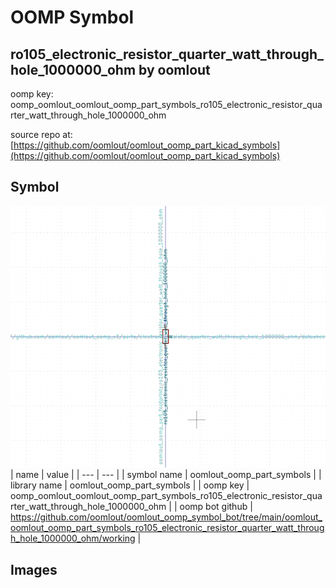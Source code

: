 # OOMP Symbol  
## ro105_electronic_resistor_quarter_watt_through_hole_1000000_ohm  by oomlout  
  
oomp key: oomp_oomlout_oomlout_oomp_part_symbols_ro105_electronic_resistor_quarter_watt_through_hole_1000000_ohm  
  
source repo at: [https://github.com/oomlout/oomlout_oomp_part_kicad_symbols](https://github.com/oomlout/oomlout_oomp_part_kicad_symbols)  
## Symbol  
  
[![working.png](working_600.png)](working.png)  
| name | value | 
| --- | --- | 
| symbol name | oomlout_oomp_part_symbols | 
| library name | oomlout_oomp_part_symbols | 
| oomp key | oomp_oomlout_oomlout_oomp_part_symbols_ro105_electronic_resistor_quarter_watt_through_hole_1000000_ohm | 
| oomp bot github | https://github.com/oomlout/oomlout_oomp_symbol_bot/tree/main/oomlout_oomlout_oomp_part_symbols_ro105_electronic_resistor_quarter_watt_through_hole_1000000_ohm/working | 
## Images  
